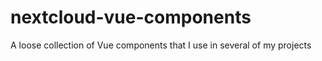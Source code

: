 # nextcloud-vue-components
A loose collection of Vue components that I use in several of my projects

